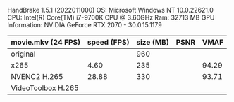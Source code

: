 HandBrake 1.5.1 (2022011000)
OS: Microsoft Windows NT 10.0.22621.0
CPU: Intel(R) Core(TM) i7-9700K CPU @ 3.60GHz
Ram: 32713 MB
GPU Information: NVIDIA GeForce RTX 2070 - 30.0.15.1179

| movie.mkv (24 FPS) | speed (FPS) | size (MB) | PSNR | VMAF  |
|--------------------|-------------|-----------|------|-------|
| original           |             | 960       |      |       |
| x265               | 4.60        | 235       |      | 94.29 |
| NVENC2 H.265       | 28.88       | 330       |      | 93.71 |
| VideoToolbox H.265 |             |           |      |       |
